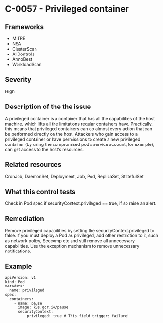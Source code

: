 # C-0057 - Privileged container

## Frameworks
* MITRE
* NSA
* ClusterScan
* AllControls
* ArmoBest
* WorkloadScan
 
## Severity
High

## Description of the the issue
A privileged container is a container that has all the capabilities of the host machine, which lifts all the limitations regular containers have. Practically, this means that privileged containers can do almost every action that can be performed directly on the host. Attackers who gain access to a privileged container or have permissions to create a new privileged container (by using the compromised pod’s service account, for example), can get access to the host’s resources.
 
## Related resources
CronJob, DaemonSet, Deployment, Job, Pod, ReplicaSet, StatefulSet
 
## What this control tests 
Check in Pod spec if securityContext.privileged == true, if so raise an alert.
 
## Remediation
Remove privileged capabilities by setting the securityContext.privileged to false. If you must deploy a Pod as privileged, add other restriction to it, such as network policy, Seccomp etc and still remove all unnecessary capabilities. Use the exception mechanism to remove unnecessary notifications.
 
## Example
```
apiVersion: v1
kind: Pod
metadata:
  name: privileged
spec:
  containers:
    - name: pause
      image: k8s.gcr.io/pause
      securityContext:
          privileged: true # This field triggers failure!

```
